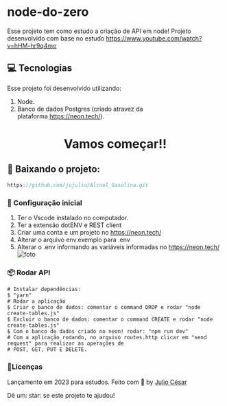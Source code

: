# node-do-zero
Esse projeto tem como estudo a criação de API em node!
Projeto desenvolvido com base no estudo https://www.youtube.com/watch?v=hHM-hr9q4mo
 
## :computer: Tecnologias
Esse projeto foi desenvolvido utilizando:

1. Node.
2. Banco de dados Postgres (criado atravez da plataforma https://neon.tech/).

<h1 align="center">Vamos começar!!</h1>
 
## :rocket: Baixando o projeto: 
```javascript
https://github.com/jujulio/Alcool_Gasolina.git
```

### :rocket: Configuração inicial
1. Ter o Vscode instalado no computador.
2. Ter a extensão dotENV e REST client
3. Criar uma conta e um projeto no https://neon.tech/
4. Alterar o arquivo env.exemplo para .env
5. Alterar o .env informando as variáveis informadas no https://neon.tech/
![foto](https://github.com/jujulio/node-do-zero/assets/55591243/7e2bd964-cf5b-432a-a3fd-1afdb7f50b4d)

### :package: Rodar API

```console
# Instalar dependências:
$ "yarn"
# Rodar a aplicação
$ Criar o banco de dados: comentar o command DROP e rodar "node create-tables.js"
$ Excluir o banco de dados: comentar o command CREATE e rodar "node create-tables.js"
$ Com o banco de dados criado no neon! rodar: "npm run dev"
# Com a aplicação rodando, no arquivo routes.http clicar em "send request" para realizar as operações de
# POST, GET, PUT E DELETE.

```

 ### :book:Licenças
 Lançamento em 2023 para estudos.
 Feito com :purple_heart: by [Julio César](https://github.com/jujulio)
 
 Dê um: star: se este projeto te ajudou!


